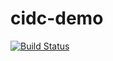 # cidc-demo

[![Build Status](https://cloud.drone.io/api/badges/AndyKue/cidc-demo/status.svg)](https://cloud.drone.io/AndyKue/cidc-demo)
